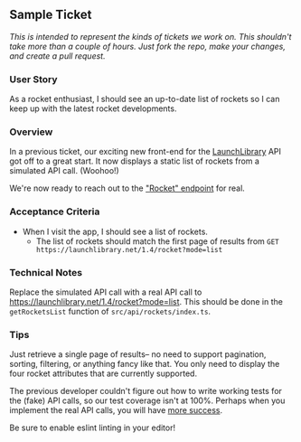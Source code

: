 ## Sample Ticket
_This is intended to represent the kinds of tickets we work on. This shouldn't take more than a couple of hours. Just fork the repo, make your changes, and create a pull request._

### User Story
As a rocket enthusiast, I should see an up-to-date list of rockets so I can keep up with the latest rocket developments.

### Overview
In a previous ticket, our exciting new front-end for the [LaunchLibrary](https://launchlibrary.net) API got off to a great start. It now displays a static list of rockets from a simulated API call. (Woohoo!)

We're now ready to reach out to the ["Rocket" endpoint](https://launchlibrary.net/docs/1.4.1/api.html#rocket) for real.

### Acceptance Criteria
- When I visit the app, I should see a list of rockets.
    - The list of rockets should match the first page of results from `GET https://launchlibrary.net/1.4/rocket?mode=list`

### Technical Notes
Replace the simulated API call with a real API call to https://launchlibrary.net/1.4/rocket?mode=list. This should be done in the `getRocketsList` function of `src/api/rockets/index.ts`.

### Tips
Just retrieve a single page of results– no need to support pagination, sorting, filtering, or anything fancy like that. You only need to display the four rocket attributes that are currently supported.

The previous developer couldn't figure out how to write working tests for the (fake) API calls, so our test coverage isn't at 100%. Perhaps when you implement the real API calls, you will have [more success](https://www.bha.ee/how-to-mock-axios-in-jest-with-typescript/).

Be sure to enable eslint linting in your editor!
